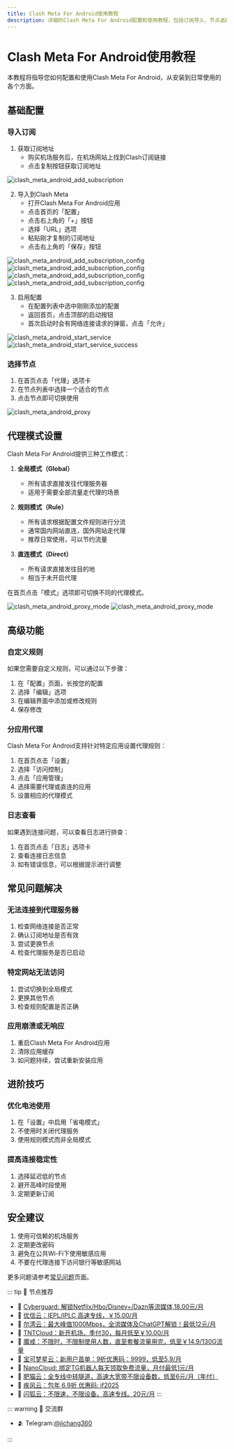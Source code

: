 ```yaml
---
title: Clash Meta For Android使用教程
description: 详细的Clash Meta For Android配置和使用教程，包括订阅导入、节点选择和代理模式设置
---
```


# Clash Meta For Android使用教程

本教程将指导您如何配置和使用Clash Meta For Android，从安装到日常使用的各个方面。

## 基础配置

### 导入订阅

1. 获取订阅地址
   - 购买机场服务后，在机场网站上找到Clash订阅链接
   - 点击复制按钮获取订阅地址

![clash_meta_android_add_subscription](/assets/clashmeta/clash_meta_android_add_subscription.jpg)

2. 导入到Clash Meta
   - 打开Clash Meta For Android应用
   - 点击首页的「配置」
   - 点击右上角的「+」按钮
   - 选择「URL」选项
   - 粘贴刚才复制的订阅地址
   - 点击右上角的「保存」按钮

![clash_meta_android_add_subscription_config](/assets/clashmeta/clash_meta_android_add_subscription_config1.jpg "clash_meta_android_add_subscription_config")
![clash_meta_android_add_subscription_config](/assets/clashmeta/clash_meta_android_add_subscription_config2.jpg "clash_meta_android_add_subscription_config")
![clash_meta_android_add_subscription_config](/assets/clashmeta/clash_meta_android_add_subscription_config3.jpg "clash_meta_android_add_subscription_config")
![clash_meta_android_add_subscription_config](/assets/clashmeta/clash_meta_android_add_subscription_config4.jpg "clash_meta_android_add_subscription_config")

3. 启用配置
   - 在配置列表中选中刚刚添加的配置
   - 返回首页，点击顶部的启动按钮
   - 首次启动时会有网络连接请求的弹窗，点击「允许」

![clash_meta_android_start_service](/assets/clashmeta/clash_meta_android_start_service1.jpg "clash_meta_android_start_service")
![clash_meta_android_start_service_success](/assets/clashmeta/clash_meta_android_start_service2.jpg "clash_meta_android_start_service_success")


### 选择节点

1. 在首页点击「代理」选项卡
2. 在节点列表中选择一个适合的节点
3. 点击节点即可切换使用

![clash_meta_android_proxy](/assets/clashmeta/clash_meta_android_proxy.jpg "clash_meta_android_proxy")

## 代理模式设置

Clash Meta For Android提供三种工作模式：

1. **全局模式（Global）**
   - 所有请求直接发往代理服务器
   - 适用于需要全部流量走代理的场景

2. **规则模式（Rule）**
   - 所有请求根据配置文件规则进行分流
   - 通常国内网站直连，国外网站走代理
   - 推荐日常使用，可以节约流量

3. **直连模式（Direct）**
   - 所有请求直接发往目的地
   - 相当于未开启代理

在首页点击「模式」选项即可切换不同的代理模式。


![clash_meta_android_proxy_mode](/assets/clashmeta/clash_meta_android_proxy_mode1.jpg "clash_meta_android_proxy_mode")
![clash_meta_android_proxy_mode](/assets/clashmeta/clash_meta_android_proxy_mode2.jpg "clash_meta_android_proxy_mode")


## 高级功能

### 自定义规则

如果您需要自定义规则，可以通过以下步骤：

1. 在「配置」页面，长按您的配置
2. 选择「编辑」选项
3. 在编辑界面中添加或修改规则
4. 保存修改

### 分应用代理

Clash Meta For Android支持针对特定应用设置代理规则：

1. 在首页点击「设置」
2. 选择「访问控制」
3. 点击「应用管理」
4. 选择需要代理或直连的应用
5. 设置相应的代理模式

### 日志查看

如果遇到连接问题，可以查看日志进行排查：

1. 在首页点击「日志」选项卡
2. 查看连接日志信息
3. 如有错误信息，可以根据提示进行调整

## 常见问题解决

### 无法连接到代理服务器

1. 检查网络连接是否正常
2. 确认订阅地址是否有效
3. 尝试更换节点
4. 检查代理服务是否已启动

### 特定网站无法访问

1. 尝试切换到全局模式
2. 更换其他节点
3. 检查规则配置是否正确

### 应用崩溃或无响应

1. 重启Clash Meta For Android应用
2. 清除应用缓存
3. 如问题持续，尝试重新安装应用

## 进阶技巧

### 优化电池使用

1. 在「设置」中启用「省电模式」
2. 不使用时关闭代理服务
3. 使用规则模式而非全局模式

### 提高连接稳定性

1. 选择延迟低的节点
2. 避开高峰时段使用
3. 定期更新订阅

## 安全建议

1. 使用可信赖的机场服务
2. 定期更改密码
3. 避免在公共Wi-Fi下使用敏感应用
4. 不要在代理连接下访问银行等敏感网站

更多问题请参考[常见问题](/faq.md)页面。

::: tip 🎉 节点推荐
- 🚀 [Cyberguard: 解锁Netflix/Hbo/Disney+/Dazn等流媒体,18.00元/月](https://www.cyberguard.best/#/register?code=XsreC0T5)<br>
- 🚀 [优信云：IEPL/IPLC 高速专线，￥15.00/月](https://www.优信云.com/#/register?code=JRtE5uIV)<br>
- 🚀 [尔湾云：最大峰值1000Mbps，全流媒体及ChatGPT解锁！最低12元/月](https://erwan6.net/auth/register?code=BoObCd)<br>
- 🚀 [TNTCloud：新开机场，季付30，每月低至￥10.00/月](https://haibing822.tntvipaff.cc/#/register?code=GtjJVgml)<br>
- 🚀 [魔戒：不限时，不限制使用人数，直至套餐流量用完，低至￥14.9/130G流量](https://mojie.app/#/register?code=sSdtPtLo)<br>
- 🚀 [宝可梦星云：新用户首单：9折优惠码：9999，低至5.9/月 ](https://a.suola.link/pokemon)<br>
- 🚀 [NanoCloud: 绑定TG机器人每天领取免费流量，月付最低1元/月](https://edu.uodoo.bid/auth/register?code=JMiOQDHf)<br>
- 🚀 [肥猫云：全专线中转隧道，高速大宽带不限设备数，低至6元/月（年付）](https://fchb1188.fcvipaff.cc/register?aff=X1vZd2wf)<br>
- 🚀 [疾风云：包年 6.9折 优惠码: jf2025](https://homes.tr25.cn?code=ReCm)<br>
- 🚀 [闪狐云：不限速，不限设备。高速专线。20元/月](https://inv02.ffaff.cc/register?aff=WQApz2pv)
:::

::: warning  💬 交流群

- 🫂 Telegram:[@jichang360](https://t.me/jichang360)

:::
